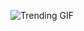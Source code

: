 
<!-- GIF_SECTION -->
![Trending GIF](https://media3.giphy.com/media/v1.Y2lkPThiYjIxNzcyN3piZTNiZTgxZDU1OWJxbzA4b2ZhemJib2h1YXlvaDNseWV3bTF2MCZlcD12MV9naWZzX3NlYXJjaCZjdD1n/78XCFBGOlS6keY1Bil/giphy.gif)
<!-- END_GIF_SECTION -->
